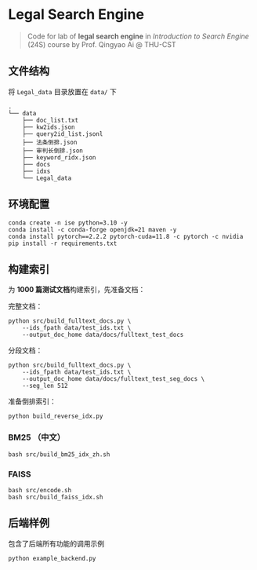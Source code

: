 # Legal Search Engine

> Code for lab of **legal search engine** in *Introduction to Search Engine* (24S) course by Prof. Qingyao Ai @ THU-CST

## 文件结构

将 `Legal_data` 目录放置在 `data/` 下

```
.
└── data
    ├── doc_list.txt
    ├── kw2ids.json
    ├── query2id_list.jsonl
    ├── 法条倒排.json
    ├── 审判长倒排.json
    ├── keyword_ridx.json
    ├── docs
    ├── idxs
    └── Legal_data
```

## 环境配置

```shell
conda create -n ise python=3.10 -y
conda install -c conda-forge openjdk=21 maven -y
conda install pytorch==2.2.2 pytorch-cuda=11.8 -c pytorch -c nvidia
pip install -r requirements.txt
```

## 构建索引

为 **1000 篇测试文档**构建索引，先准备文档：

完整文档：
```shell
python src/build_fulltext_docs.py \
    --ids_fpath data/test_ids.txt \
    --output_doc_home data/docs/fulltext_test_docs
```

分段文档：
```shell
python src/build_fulltext_docs.py \
    --ids_fpath data/test_ids.txt \
    --output_doc_home data/docs/fulltext_test_seg_docs \
    --seg_len 512
```

准备倒排索引：
```shell
python build_reverse_idx.py
```


### BM25 （中文）

```shell
bash src/build_bm25_idx_zh.sh
```

### FAISS

```shell
bash src/encode.sh
bash src/build_faiss_idx.sh
```

## 后端样例

包含了后端所有功能的调用示例

```shell
python example_backend.py
```